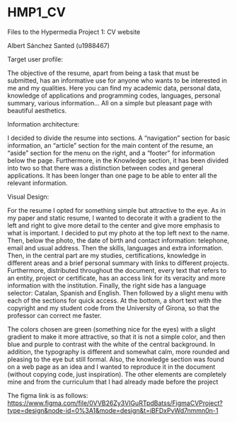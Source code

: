 # HMP1_CV
Files to the Hypermedia Project 1: CV website

Albert Sánchez Santed (u1988467)

Target user profile:

The objective of the resume, apart from being a task that must be submitted, has an informative use for anyone who wants to be interested in me and my qualities. Here you can find my academic data, personal data, knowledge of applications and programming codes, languages, personal summary, various information... All on a simple but pleasant page with beautiful aesthetics.

Information architecture:


I decided to divide the resume into sections. A “navigation” section for basic information, an “article” section for the main content of the resume, an “aside” section for the menu on the right, and a “footer” for information below the page. Furthermore, in the Knowledge section, it has been divided into two so that there was a distinction between codes and general applications. It has been longer than one page to be able to enter all the relevant information. 

Visual Design:

For the resume I opted for something simple but attractive to the eye. As in my paper and static resume, I wanted to decorate it with a gradient to the left and right to give more detail to the center and give more emphasis to what is important. I decided to put my photo at the top left next to the name. Then, below the photo, the date of birth and contact information: telephone, email and usual address. Then the skills, languages and extra information. Then, in the central part are my studies, certifications, knowledge in different areas and a brief personal summary with links to different projects. Furthermore, distributed throughout the document, every text that refers to an entity, project or certificate, has an access link for its veracity and more information with the institution. Finally, the right side has a language selector: Catalan, Spanish and English. Then followed by a slight menu with each of the sections for quick access. At the bottom, a short text with the copyright and my student code from the University of Girona, so that the professor can correct me faster.

The colors chosen are green (something nice for the eyes) with a slight gradient to make it more attractive, so that it is not a simple color, and then blue and purple to contrast with the white of the central background. In addition, the typography is different and somewhat calm, more rounded and pleasing to the eye but still formal. Also, the knowledge section was found on a web page as an idea and I wanted to reproduce it in the document (without copying code, just inspiration). The other elements are completely mine and from the curriculum that I had already made before the project


The figma link is as follows: https://www.figma.com/file/0VVB26Zy3VIGuRTpdBatss/FigmaCVProject?type=design&node-id=0%3A1&mode=design&t=iBFDxPvWd7nmmn0n-1
